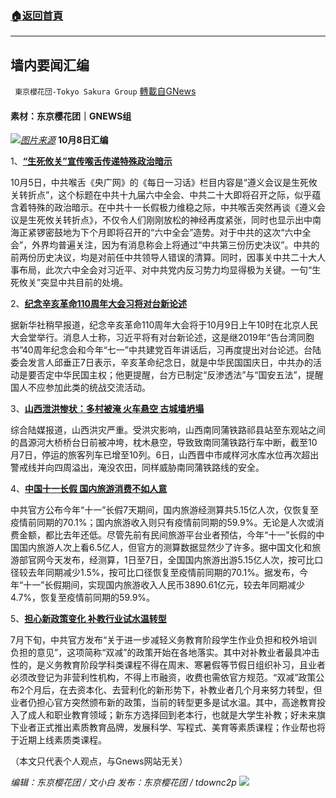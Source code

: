 ###  [:house:返回首頁](https://github.com/ourhimalayas/txt)
---


## 墙内要闻汇编
` 東京櫻花団-Tokyo Sakura Group` [轉載自GNews](https://gnews.org/zh-hans/1580466/)

#### 素材：东京樱花团｜GNEWS组
![](https://assets.gnews.org/wp-content/uploads/2021/10/pasted-image-0-1-2.png)[*图片来源*](https://m1.aboluowang.com/uploadfile/2021/1007/20211007034206341.jpg)
**10月8日汇编**

1、[**“生死攸关”宣传喉舌传递特殊政治暗示**](https://www.aboluowang.com/2021/1007/1656482.html)

10月5日，中共喉舌《央广网》的《每日一习话》栏目内容是“遵义会议是生死攸关转折点”，这个标题在中共十九届六中全会、中共二十大即将召开之际，似乎蕴含着特殊的政治暗示。在中共十一长假极力维稳之际，中共喉舌突然再谈《遵义会议是生死攸关转折点》，不仅令人们刚刚放松的神经再度紧张，同时也显示出中南海正紧锣密鼓地为下个月即将召开的“六中全会”造势。对于中共的这次“六中全会”，外界均普遍关注，因为有消息称会上将通过“中共第三份历史决议”。中共的前两份历史决议，均是对前任中共领导人错误的清算。同时，因事关中共二十大人事布局，此次六中全会对习近平、对中共党内反习势力均显得极为关键。一句“生死攸关”突显中共目前的处境。

2、[**纪念辛亥革命110周年大会习将对台新论述**](https://www.aboluowang.com/2021/1008/1656710.html)

据新华社稍早报道，纪念辛亥革命110周年大会将于10月9日上午10时在北京人民大会堂举行。消息人士称，习近平将有对台新论述，这是继2019年“告台湾同胞书”40周年纪念会和今年“七一”中共建党百年讲话后，习再度提出对台论述。台陆委会发言人邱垂正7日表示，辛亥革命纪念日，就是中华民国国庆日，中共办的活动是要否定中华民国主权；他更提醒，台方已制定“反渗透法”与“国安五法”，提醒国人不应参加此类的统战交流活动。

3、[**山西泄洪惨状：多村被淹 火车悬空 古城墙坍塌**](https://www.aboluowang.com/2021/1007/1656502.html)

综合陆媒报道，山西洪灾严重。受洪灾影响，山西南同蒲铁路祁县站至东观站之间的昌源河大桥桥台日前被冲垮，枕木悬空，导致致南同蒲铁路行车中断，截至10月7日，停运的旅客列车已增至10列。6日，山西晋中市咸样河水库水位再次超出警戒线并向四周溢出，淹没农田，同样威胁南同蒲铁路线的安全。

4、[**中国十一长假 国内旅游消费不如人意**](https://www.aboluowang.com/2021/1008/1656699.html)

中共官方公布今年“十一”长假7天期间，国内旅游经测算共5.15亿人次，仅恢复至疫情前同期的70.1%；国内旅游收入则只有疫情前同期的59.9%。无论是人次或消费金额，都比去年还低。尽管先前有民间旅游平台业者预估，今年“十一”长假的中国国内旅游人次上看6.5亿人，但官方的测算数据显然少了许多。据中国文化和旅游部官网今天发布，经测算，1日至7日，全国国内旅游出游5.15亿人次，按可比口径较去年同期减少1.5%，按可比口径恢复至疫情前同期的70.1%。据发布，今年“十一”长假期间，实现国内旅游收入人民币3890.61亿元，较去年同期减少4.7%，恢复至疫情前同期的59.9%。

5、[**担心新政策变化 补教行业试水温转型**](https://www.aboluowang.com/2021/1008/1656667.html)

7月下旬，中共官方发布“关于进一步减轻义务教育阶段学生作业负担和校外培训负担的意见”，这项简称“双减”的政策开始在各地落实。其中对补教业者最具冲击性的，是义务教育阶段学科类课程不得在周末、寒暑假等节假日组织补习，且业者必须改登记为非营利性机构，不得上市融资，收费也需依官方规范。“双减”政策公布2个月后，在去资本化、去营利化的新形势下，补教业者几个月来努力转型，但业者仍担心官方突然颁布新的政策，当前的转型更多是试水温。其中，高途教育投入了成人和职业教育领域；新东方选择回到老本行，也就是大学生补教；好未来旗下业者正式推出素质教育品牌，发展科学、写程式、美育等素质课程；作业帮也将于近期上线素质类课程。

（本文只代表个人观点，与Gnews网站无关）

*编辑：东京樱花团 / 文小白*
*发布：东京樱花团 / tdownc2p*
![](https://assets.gnews.org/wp-content/uploads/2021/08/image0-1-36.jpg)
